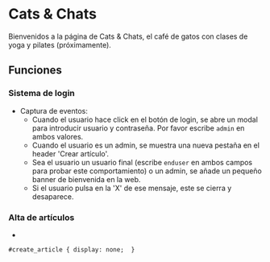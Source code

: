 # Cats & Chats

Bienvenidos a la página de Cats & Chats, el café de gatos
con clases de yoga y pilates (próximamente).

## Funciones

### Sistema de login

- Captura de eventos:
    - Cuando el usuario hace click en el botón de login, se abre
    un modal para introducir usuario y contraseña.
    Por favor escribe `admin` en ambos valores.
    - Cuando el usuario es un admin, se muestra una nueva pestaña en el header 'Crear artículo'. 
    - Sea el usuario un usuario final (escribe `enduser` en ambos campos para probar este comportamiento) o un admin, se añade un pequeño banner de bienvenida en la web.
    - Si el usuario pulsa en la 'X' de ese mensaje, este se cierra y desaparece.

### Alta de artículos

- 



`#create_article {
    display: none; 
}`